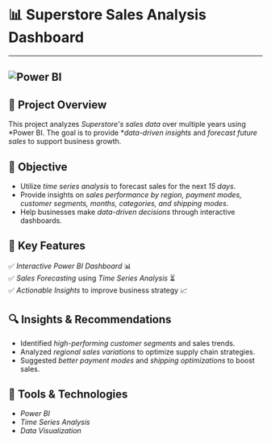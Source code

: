 # 📊 Superstore Sales Analysis Dashboard 
---
![Power BI](https://img.shields.io/badge/Power%20BI-Used-yellow?logo=powerbi)
---

## 📝 Project Overview  
This project analyzes *Superstore's sales data* over multiple years using *Power BI. The goal is to provide **data-driven insights* and *forecast future sales* to support business growth.  

## 🎯 Objective  
- Utilize *time series analysis* to forecast sales for the next *15 days*.  
- Provide insights on *sales performance by region, payment modes, customer segments, months, categories, and shipping modes*.  
- Help businesses make *data-driven decisions* through interactive dashboards.  

## 📌 Key Features  
✅ *Interactive Power BI Dashboard* 📊  
✅ *Sales Forecasting* using *Time Series Analysis* ⏳  
✅ *Actionable Insights* to improve business strategy 📈  

## 🔍 Insights & Recommendations  
- Identified *high-performing customer segments* and sales trends.  
- Analyzed *regional sales variations* to optimize supply chain strategies.  
- Suggested *better payment modes* and *shipping optimizations* to boost sales.  



## 📂 Tools & Technologies  
- *Power BI*  
- *Time Series Analysis*  
- *Data Visualization*
